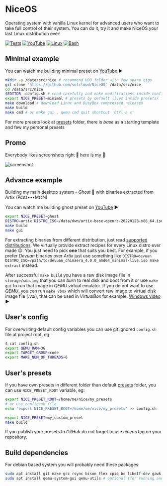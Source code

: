 # NiceOS

Operating system with vanilla Linux kernel for advanced users who want to take full control of their system. You can do it, try it and make NiceOS your last Linux distribution ever!

[![Tests](https://github.com/solcloud/NiceOS/actions/workflows/test.yml/badge.svg?branch=master)](https://github.com/solcloud/NiceOS/actions/workflows/test.yml)
[![YouTube](https://img.shields.io/badge/YouTube-FF0000?style=flat&logo=youtube&logoColor=white)](https://www.youtube.com/playlist?list=PL6McYun7ERj4ZfT3DPlDtbWWIUaYXphrh)
[![Linux](https://img.shields.io/badge/Linux-ffd133?style=flat&logo=linux&logoColor=black)](https://www.kernel.org/)
[![Bash](https://img.shields.io/badge/Shell_Script-121011?style=flat&logo=gnu-bash&logoColor=white)](scripts/)

## Minimal example

You can watch me building minimal preset on [YouTube](https://youtu.be/H09xbSGKjZw) ▶️

```bash
mkdir -p /data/src/nice # recommend HDD folder with few spare gigs
git clone 'https://github.com/solcloud/NiceOS' /data/src/nice
cd /data/src/nice
$EDITOR .config.sh # read carefully and make modifications inside config.sh
export NICE_PRESET=minimal # presets by default lives inside presets/ folder
make download # download Linux and BusyBox compressed releases
make build
make cmd # or make gui , qemu cmd quit shortcut 'Ctrl-a x'
```

For more presets look at [presets](presets/) folder, there is _base_ as a starting template and few my personal presets

## Promo

Everybody likes screenshots right 🙂 here is my 👻

![screenshot](https://user-images.githubusercontent.com/74121353/145203880-60802202-f278-46cc-bf20-7b0189b25b97.png)

## Advance example

Building my main desktop system - _Ghost_ 👻 with binaries extracted from Artix (Pᗣᗧ•••MᗣN)

You can watch me building ghost preset on [YouTube](https://youtu.be/SNuNFt7kSIE) ▶️

```bash
export NICE_PRESET=ghost
DISTRO=artix DISTRO_ISO=/data/dwn/artix-base-openrc-20220123-x86_64.iso make extract
make build
make gui
```

For extracting binaries from different distribution, just read [supported distributions](distro_extractor/README.md). We virtually provide extract recipes for every Linux distro ever made 😉. You just need to pick **one** that suits you best. For example, if you prefer _Devuan_ binaries over _Artix_ just use something like `DISTRO=devuan DISTRO_ISO=/path/to/devuan_chimaera_4.0.0_amd64_minimal-live.iso make extract` instead.

After successful `make build` you have a raw disk image file in `storage/sda.img` that you can _burn_ to real disk and boot from it or use `make gui` to run that image in _QEMU_ virtual emulator. If you do not want to use _QEMU_, you can run `make vbox` which will convert raw image to virtual disk image file (_.vdi_), that can be used in _VirtualBox_ for example. [Windows video](https://youtu.be/1cmmtuIoW7o) ▶

## User's config

For overwriting default config variables you can use git ignored `config.sh` file at project root, eg:

```bash
$ cat config.sh
export QEMU_RAM=3G
export TARGET_GROUP=code
export MAKE_NUM_OF_THREADS=6
```

## User's presets

If you have own presets in different folder than default [presets](presets/) folder, you can use `NICE_PRESET_ROOT` variable, eg:

```bash
export NICE_PRESET_ROOT=/home/me/nice/my_presets
# or use config.sh file
echo 'export NICE_PRESET_ROOT=/home/me/nice/my_presets' >> config.sh

export NICE_PRESET=my_custom_preset
make build
```

If you publish your presets to _GitHub_ do not forget to use _niceos_ tag on your repository.

## Build dependencies

For debian based system you will probably need these packages:

```bash
sudo apt install git make gcc rsync bison flex cpio bc libelf-dev gawk fdisk wget lbzip2 xz-utils dosfstools libssl-dev libncurses-dev # required
sudo apt install qemu-system-gui qemu-utils # optional (for running and extracting in QEMU emulator)
```
